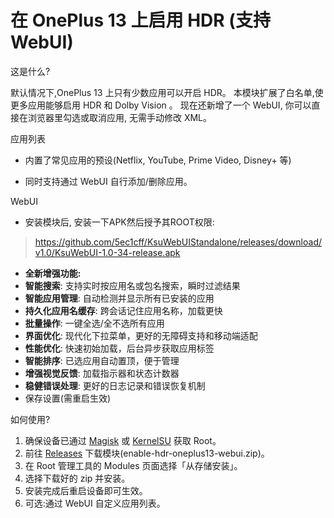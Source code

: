 # 在 OnePlus 13 上启用 HDR (支持 WebUI)

这是什么?

默认情况下,OnePlus 13 上只有少数应用可以开启 HDR。
本模块扩展了白名单,使更多应用能够启用 HDR 和 Dolby Vision
。
现在还新增了一个 WebUI, 你可以直接在浏览器里勾选或取消应用, 无需手动修改 XML。

应用列表

- 内置了常见应用的预设(Netflix, YouTube, Prime Video, Disney+ 等)

- 同时支持通过 WebUI 自行添加/删除应用。

WebUI

- 安装模块后, 安装一下APK然后授予其ROOT权限:

 >https://github.com/5ec1cff/KsuWebUIStandalone/releases/download/v1.0/KsuWebUI-1.0-34-release.apk


- **全新增强功能:**
 - **智能搜索**: 支持实时按应用名或包名搜索，瞬时过滤结果
 - **智能应用管理**: 自动检测并显示所有已安装的应用
 - **持久化应用名缓存**: 跨会话记住应用名称，加载更快
 - **批量操作**: 一键全选/全不选所有应用
 - **界面优化**: 现代化下拉菜单，更好的无障碍支持和移动端适配
 - **性能优化**: 快速初始加载，后台异步获取应用标签
 - **智能排序**: 已选应用自动置顶，便于管理
 - **增强视觉反馈**: 加载指示器和状态计数器
 - **稳健错误处理**: 更好的日志记录和错误恢复机制
 - 保存设置(需重启生效)

如何使用?

1. 确保设备已通过 [Magisk](https://topjohnwu.github.io/Magisk/install.html) 或 [KernelSU](https://kernelsu.org/guide/installation.html) 获取 Root。
2. 前往 [Releases](https://github.com/HoneyWhiteCloud/enable-hdr-oneplus13-webui/releases) 下载模块(enable-hdr-oneplus13-webui.zip)。
3. 在 Root 管理工具的 Modules 页面选择「从存储安装」。
4. 选择下载好的 zip 并安装。
5. 安装完成后重启设备即可生效。
6. 可选:通过 WebUI 自定义应用列表。
